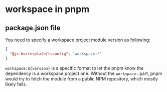 # workspace in pnpm

## package.json file

You need to specify a workspace project module version as following:

```json
{
  "@js-boilerplate/tsconfig": "workspace:*"
}
```

`workspace:${version}` is a specific format to let the pnpm know the dependency is a workspace project one. Without the `workspace:` part, pnpm would try to fetch the module from a public NPM repository, which mostly likely fails.
